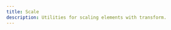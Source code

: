 ```yaml
---
title: Scale
description: Utilities for scaling elements with transform.
---
```

<div>
    <table-utility prefix="scale" property="scale" attribute="transform" class="mb-lg"></table-utility>
	<table-utility prefix="scale-x" property="scale-x" attribute="transform" class="mb-lg"></table-utility>
	<table-utility prefix="scale-y" property="scale-y" attribute="transform" class="mb-lg"></table-utility>
</div>